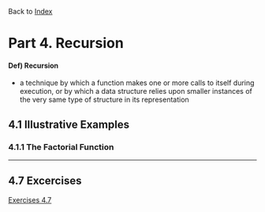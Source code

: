 <div>
    <p>
        Back to <a href="https://github.com/JoonHyeok-hozy-Kim/datastructure_and_algorithm_in_python#readme">Index</a>
    </p>
</div>

# Part 4. Recursion
#### Def) Recursion
* a technique by which a function makes one or more calls to itself
during execution, or by which a data structure relies upon smaller instances of
the very same type of structure in its representation

## 4.1 Illustrative Examples
### 4.1.1 The Factorial Function
  




----------------------------------------
## 4.7 Excercises
<div>
    <p>
        <a href="https://github.com/JoonHyeok-hozy-Kim/datastructure_and_algorithm_in_python/blob/main/Part4_Recursion/part4_7_excercises.md">Exercises 4.7</a>
    </p>
</div>
